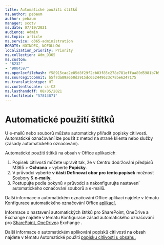 ```yaml
---
title: Automatické použití štítků
ms.author: pebaum
author: pebaum
manager: scotv
ms.date: 07/19/2021
audience: Admin
ms.topic: article
ms.service: o365-administration
ROBOTS: NOINDEX, NOFOLLOW
localization_priority: Priority
ms.collection: Adm_O365
ms.custom:
- "8232"
- "9004597"
ms.openlocfilehash: f58915cac2e85d8f29f2cb03f85c278e781effaa80d5981b7b5b68170094fc9d
ms.sourcegitcommit: b5f7da89a650d2915dc652449623c78be6247175
ms.translationtype: HT
ms.contentlocale: cs-CZ
ms.lasthandoff: 08/05/2021
ms.locfileid: "57813871"
---
```

# <a name="auto-apply-labeling"></a>Automatické použití štítků

U e-mailů nebo souborů můžete automaticky přiřadit popisky citlivosti. Automatické označování lze použít z metod na straně klienta nebo služby (zásady automatického označování).

Automatické použití štítků na obsah v Office aplikacích: 

1. Popisek citlivosti můžete upravit tak, že v Centru dodržování předpisů M365 > **Ochrana** > vyberte **Popisky**. 
1. V průvodci vyberte **v části Definovat obor pro tento popisek** možnost Soubory & **e-maily.** 
1. Postupujte podle pokynů v průvodci a nakonfigurujte nastavení automatického označování souborů a e-mailů. 

Další informace o automatickém označování Office aplikací najdete v tématu Konfigurace automatického označování Office [aplikací.](/microsoft-365/compliance/apply-sensitivity-label-automatically#how-to-configure-auto-labeling-for-office-apps)

Informace o nastavení automatických štítků pro SharePoint, OneDrive a Exchange najdete v tématu Konfigurace zásad automatického označování pro [SharePoint, OneDrive](https://go.microsoft.com/fwlink/?linkid=2148841)a Exchange .

Další informace o automatickém aplikování popisků citlivosti na obsah najdete v tématu Automatické použití [popisku citlivosti u obsahu.](/microsoft-365/compliance/apply-sensitivity-label-automatically)